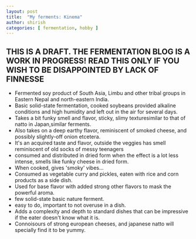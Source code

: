 ```yaml
---
layout: post
title:  "My ferments: Kinema"
author: shirish
categories: [ fermentation, hobby ]
---
```


## THIS IS A DRAFT. THE FERMENTATION BLOG IS A WORK IN PROGRESS! READ THIS ONLY IF YOU WISH TO BE DISAPPOINTED BY LACK OF FINNESSE

* Fermented soy product of South Asia, Limbu and other tribal groups in Eastern Nepal and north-eastern India. 
* Basic solid-state fermentation, cooked soybeans provided alkaline conditions and high humidity and left out in the air for several days. 
* Takes a bit funky smell and flavor, sticky, slimy texturesimilar to that of natto in Japan,similar ferments.
* Also takes on a deep earthy flavor, reminiscent of smoked cheese, and possibly slightly-off onion etcetera. 
* It's an acquired taste and flavor, outside the veggies has smell reminiscent of old socks of messy teenagers  
* consumed and distributed in dried form when the effect is a lot less intense, smells like funky cheese in dried form.
* When cooked, gives 'smoky' vibes...
* Consumed as vegetable curry and pickles, eaten with rice and corn products as a side dish.
* Used for base flavor with added strong other flavors to mask the powerful aroma.
* few solid-state basic nature ferment.  
* easy to do, important to not overuse in a dish. 
* Adds a complexity and depth to standard dishes that can be  impressive if the eater doesn't know what it is. 
* Connoisours of strong european cheeses, and japanese natto will specially find it to be yummy.